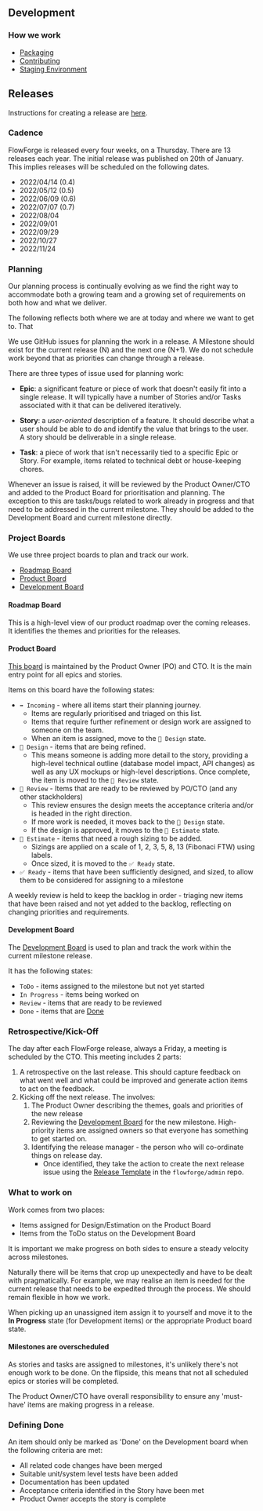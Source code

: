 ## Development

### How we work

- [Packaging](../development/packaging.md)
- [Contributing](../development/contributing.md)
- [Staging Environment](../development/staging.md)

## Releases

Instructions for creating a release are [here](../development/release.md).

### Cadence

FlowForge is released every four weeks, on a Thursday. There are 13 releases each
year. The initial release was published on 20th of January. This implies releases
will be scheduled on the following dates.

 -  2022/04/14 (0.4)
 -  2022/05/12 (0.5)
 -  2022/06/09 (0.6)
 -  2022/07/07 (0.7)
 -  2022/08/04
 -  2022/09/01
 -  2022/09/29
 -  2022/10/27
 -  2022/11/24

### Planning

Our planning process is continually evolving as we find the right way to accommodate
both a growing team and a growing set of requirements on both how and what we deliver.

The following reflects both where we are at today and where we want to get to. That

We use GitHub issues for planning the work in a release. A Milestone should exist
for the current release (N) and the next one (N+1). We do not schedule work beyond
that as priorities can change through a release.

There are three types of issue used for planning work:

 - **Epic**: a significant feature or piece of work that doesn't easily fit into
   a single release. It will typically have a number of Stories
   and/or Tasks associated with it that can be delivered iteratively.

 - **Story**: a *user-oriented* description of a feature. It should describe what
   a user should be able to do and identify the value that brings to the user.
   A story should be deliverable in a single release.

 - **Task**: a piece of work that isn't necessarily tied to a specific Epic or Story.
   For example, items related to technical debt or house-keeping chores.


Whenever an issue is raised, it will be reviewed by the Product Owner/CTO and added
to the Product Board for prioritisation and planning. The exception to this are
tasks/bugs related to work already in progress and that need to be addressed in
the current milestone. They should be added to the Development Board and current
milestone directly.

### Project Boards

We use three project boards to plan and track our work.

 - [Roadmap Board](https://github.com/orgs/flowforge/projects/5)
 - [Product Board](https://github.com/orgs/flowforge/projects/3/views/1)
 - [Development Board](https://github.com/orgs/flowforge/projects/1/views/1)

#### Roadmap Board

This is a high-level view of our product roadmap over the coming releases. It 
identifies the themes and priorities for the releases.

#### Product Board

[This board](https://github.com/orgs/flowforge/projects/3/views/1) is maintained
by the Product Owner (PO) and CTO. It is the main entry point for all epics and
stories.

Items on this board have the following states:

 - `➡️ Incoming` - where all items start their planning journey.
   - Items are regularly prioritised and triaged on this list.
   - Items that require further refinement or design work are assigned to someone on the team.
   - When an item is assigned, move to the `📐 Design` state.
 - `📐 Design` - items that are being refined.
   - This means someone is adding more detail to the story, providing a high-level
     technical outline (database model impact, API changes) as well as any UX mockups
     or high-level descriptions. Once complete, the item is moved to the `👀 Review` state.
 - `👀 Review` - Items that are ready to be reviewed by PO/CTO (and any other stackholders)
   - This review ensures the design meets the acceptance criteria and/or is headed
     in the right direction. 
   - If more work is needed, it moves back to the `📐 Design` state.
   - If the design is approved, it moves to the `🧮 Estimate` state.
 - `🧮 Estimate` - items that need a rough sizing to be added.
   - Sizings are applied on a scale of 1, 2, 3, 5, 8, 13 (Fibonaci FTW) using labels.
   - Once sized, it is moved to the `✅ Ready` state.
 - `✅ Ready` - items that have been sufficiently designed, and sized, to allow them
   to be considered for assigning to a milestone


A weekly review is held to keep the backlog in order - triaging new items that
have been raised and not yet added to the backlog, reflecting on changing priorities
and requirements.

#### Development Board

The [Development Board](https://github.com/orgs/flowforge/projects/1/views/1) is
used to plan and track the work within the current milestone release.

It has the following states:

 - `ToDo` - items assigned to the milestone but not yet started
 - `In Progress` - items being worked on
 - `Review` - items that are ready to be reviewed
 - `Done` - items that are [Done](#defining-done)

### Retrospective/Kick-Off

The day after each FlowForge release, always a Friday, a meeting is scheduled
by the CTO. This meeting includes 2 parts:

 1. A retrospective on the last release. This should capture feedback on what
    went well and what could be improved and generate action items to act on the
    feedback.
 2. Kicking off the next release. The involves:
    1. The Product Owner describing the themes, goals and priorities of the new release
    2. Reviewing the [Development Board](https://github.com/orgs/flowforge/projects/1/views/1)
       for the new milestone.
       High-priority items are assigned owners so that everyone has something to
       get started on.
    3. Identifying the release manager - the person who will co-ordinate things
       on release day.
         - Once identified, they take the action to create the next release issue
           using the [Release Template](https://github.com/flowforge/admin/issues/new?assignees=&labels=&template=release.md&title=Release%3A)
           in the `flowforge/admin` repo.

### What to work on

Work comes from two places:

 - Items assigned for Design/Estimation on the Product Board
 - Items from the ToDo status on the Development Board

It is important we make progress on both sides to ensure a steady velocity across
milestones.

Naturally there will be items that crop up unexpectedly and have to be dealt with
pragmatically. For example, we may realise an item is needed for the current release
that needs to be expedited through the process. We should remain flexible in how
we work.

When picking up an unassigned item assign it to yourself and move it to the
**In Progress** state (for Development items) or the appropriate Product board state.

#### Milestones are overscheduled

As stories and tasks are assigned to milestones, it's unlikely there's not
enough work to be done. On the flipside, this means that not all scheduled epics
or stories will be completed.

The Product Owner/CTO have overall responsibility to ensure any 'must-have' items
are making progress in a release.

### Defining Done

An item should only be marked as 'Done' on the Development board when the following
criteria are met:

 - All related code changes have been merged
 - Suitable unit/system level tests have been added
 - Documentation has been updated
 - Acceptance criteria identified in the Story have been met
 - Product Owner accepts the story is complete


